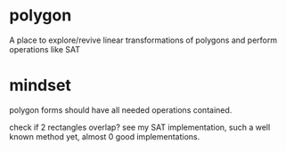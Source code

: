# polygon
A place to explore/revive linear transformations of polygons and perform operations like SAT

# mindset
polygon forms should have all needed operations contained.

check if 2 rectangles overlap? see my SAT implementation, such a well known method yet, almost 0 good implementations.
